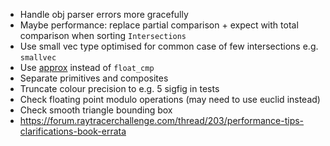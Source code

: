 - Handle obj parser errors more gracefully
- Maybe performance: replace partial comparison + expect with total comparison when sorting `Intersections`
- Use small vec type optimised for common case of few intersections e.g. `smallvec`
- Use [approx](https://docs.rs/approx/0.4.0/approx/index.html) instead of `float_cmp`
- Separate primitives and composites
- Truncate colour precision to e.g. 5 sigfig in tests
- Check floating point modulo operations (may need to use euclid instead)
- Check smooth triangle bounding box
- https://forum.raytracerchallenge.com/thread/203/performance-tips-clarifications-book-errata
